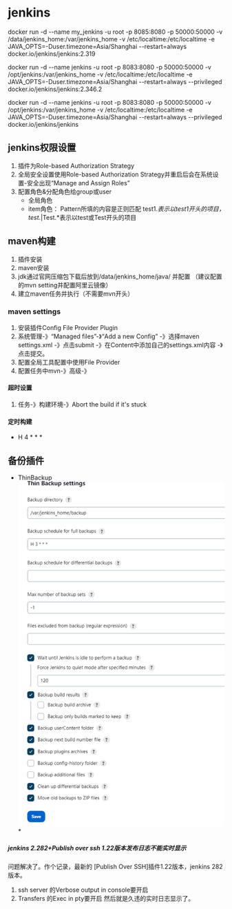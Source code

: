# jenkins 
docker run -d --name my_jenkins -u root -p 8085:8080 -p 50000:50000 -v /data/jenkins_home:/var/jenkins_home -v /etc/localtime:/etc/localtime -e JAVA_OPTS=-Duser.timezone=Asia/Shanghai --restart=always docker.io/jenkins/jenkins:2.319



docker run -d --name jenkins -u root -p 8083:8080 -p 50000:50000 -v /opt/jenkins:/var/jenkins_home -v /etc/localtime:/etc/localtime -e JAVA_OPTS=-Duser.timezone=Asia/Shanghai --restart=always --privileged docker.io/jenkins/jenkins:2.346.2

docker run -d --name jenkins -u root -p 8083:8080 -p 50000:50000 -v /opt/jenkins:/var/jenkins_home -v /etc/localtime:/etc/localtime -e JAVA_OPTS=-Duser.timezone=Asia/Shanghai --restart=always --privileged docker.io/jenkins/jenkins


## jenkins权限设置
1. 插件为Role-based Authorization Strategy
2. 全局安全设置使用Role-based Authorization Strategy并重启后会在系统设置-安全出现“Manage and Assign Roles”
3. 配置角色&分配角色给group或user
   * 全局角色
   * item角色： Pattern所填的内容是正则匹配 test1.*表示以test1开头的项目，test.*|Test.*表示以test或Test开头的项目

## maven构建
1. 插件安装
2. maven安装
3. jdk通过官网压缩包下载后放到/data/jenkins_home/java/ 并配置  （建议配置的mvn setting并配置阿里云镜像）
4. 建立maven任务并执行（不需要mvn开头）


### maven settings
1. 安装插件Config File Provider Plugin
2. 系统管理-》“Managed files”-》“Add a new Config” -》选择maven settings.xml  -》点击submit -》在Content中添加自己的settings.xml内容 -》点击提交。
3. 配置全局工具配置中使用File Provider
4. 配置任务中mvn-》高级-》


#### 超时设置
1. 任务-》构建环境-》Abort the build if it's stuck

#### 定时构建
* H 4 * * *

## 备份插件
* ThinBackup
![img.png](img.png)* 


##### jenkins 2.282+Publish over ssh 1.22版本发布日志不能实时显示
问题解决了。作个记录，最新的 [Publish Over SSH]插件1.22版本，jenkins 282版本。
1. ssh server 的Verbose output in console要开启
2. Transfers 的Exec in pty要开启
   然后就是久违的实时日志显示了。